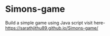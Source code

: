 # Simons-game
Build a simple game using Java script
visit here-https://sarathjithu89.github.io/Simons-game/
